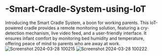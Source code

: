 # -Smart-Cradle-System-using-IoT
Introducing the Smart Cradle System, a boon for working parents. This IoT-powered cradle provides a remote monitoring solution, featuring a cry-detection mechanism, live video feed, and a user-friendly interface. It ensures infant comfort by monitoring bed humidity and temperature, offering peace of mind to parents who are away at work.
![Screenshot 2024-03-28 100215](https://github.com/Supriyachinthala7/-Smart-Cradle-System-using-IoT/assets/140539067/3f815d31-aefa-411b-bc2d-d392e0811276)
![Screenshot 2024-03-28 100222](https://github.com/Supriyachinthala7/-Smart-Cradle-System-using-IoT/assets/140539067/f59decab-ad51-401b-8be9-57a97584369a)
